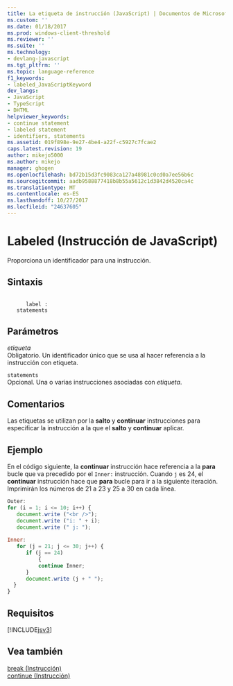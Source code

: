 ```yaml
---
title: La etiqueta de instrucción (JavaScript) | Documentos de Microsoft
ms.custom: ''
ms.date: 01/18/2017
ms.prod: windows-client-threshold
ms.reviewer: ''
ms.suite: ''
ms.technology:
- devlang-javascript
ms.tgt_pltfrm: ''
ms.topic: language-reference
f1_keywords:
- labeled_JavaScriptKeyword
dev_langs:
- JavaScript
- TypeScript
- DHTML
helpviewer_keywords:
- continue statement
- labeled statement
- identifiers, statements
ms.assetid: 019f898e-9e27-4be4-a22f-c5927c7fcae2
caps.latest.revision: 19
author: mikejo5000
ms.author: mikejo
manager: ghogen
ms.openlocfilehash: bd72b15d3fc9083ca127a48981c0cd0a7ee56b6c
ms.sourcegitcommit: aadb9588877418b8b55a5612c1d3842d4520ca4c
ms.translationtype: MT
ms.contentlocale: es-ES
ms.lasthandoff: 10/27/2017
ms.locfileid: "24637605"
---
```

# <a name="labeled-statement-javascript"></a>Labeled (Instrucción de JavaScript)
Proporciona un identificador para una instrucción.  
  
## <a name="syntax"></a>Sintaxis  
  
```  
  
      label :  
   statements   
```  
  
## <a name="parameters"></a>Parámetros  
 *etiqueta*  
 Obligatorio. Un identificador único que se usa al hacer referencia a la instrucción con etiqueta.  
  
 `statements`  
 Opcional. Una o varias instrucciones asociadas con *etiqueta*.  
  
## <a name="remarks"></a>Comentarios  
 Las etiquetas se utilizan por la **salto** y **continuar** instrucciones para especificar la instrucción a la que el **salto** y **continuar** aplicar.  
  
## <a name="example"></a>Ejemplo  
 En el código siguiente, la **continuar** instrucción hace referencia a la **para** bucle que va precedido por el `Inner:` instrucción. Cuando `j` es 24, el **continuar** instrucción hace que **para** bucle para ir a la siguiente iteración. Imprimirán los números de 21 a 23 y 25 a 30 en cada línea.  
  
```JavaScript  
Outer:  
for (i = 1; i <= 10; i++) {  
   document.write ("<br />");  
   document.write ("i: " + i);  
   document.write (" j: ");  
  
Inner:  
   for (j = 21; j <= 30; j++) {  
      if (j == 24)  
          {  
          continue Inner;  
      }  
      document.write (j + " ");  
  }  
}  
```  
  
## <a name="requirements"></a>Requisitos  
 [!INCLUDE[jsv3](../../javascript/reference/includes/jsv3-md.md)]  
  
## <a name="see-also"></a>Vea también  
 [break (Instrucción)](../../javascript/reference/break-statement-javascript.md)   
 [continue (Instrucción)](../../javascript/reference/continue-statement-javascript.md)